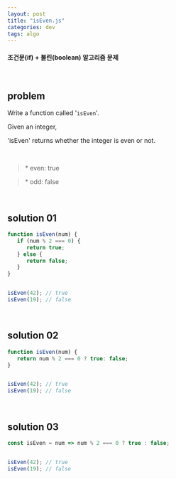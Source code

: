 ```yaml
---
layout: post
title: "isEven.js"
categories: dev
tags: algo
---
```


#### 조건문(if) + 불린(boolean) 알고리즘 문제

<br>

## problem

Write a function called '`isEven`'.

Given an integer,

'isEven' returns whether the integer is even or not.

<br>

> \* even: true

>  \* odd: false

<br>

## solution 01

```javascript
function isEven(num) {
   if (num % 2 === 0) {
      return true;
   } else {
      return false;
   }
}


isEven(42);	// true
isEven(19);	// false
```

<br>

## solution 02

```javascript
function isEven(num) {
   return num % 2 === 0 ? true: false;
}


isEven(42);	// true
isEven(19);	// false
```

<br>

## solution 03

```javascript
const isEven = num => num % 2 === 0 ? true : false;


isEven(42);	// true
isEven(19);	// false
```

